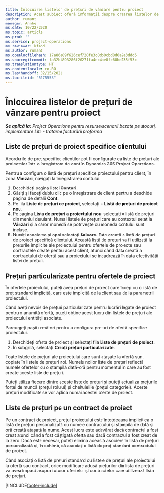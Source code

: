 ```yaml
---
title: Înlocuirea listelor de prețuri de vânzare pentru proiect
description: Acest subiect oferă informații despre crearea listelor de prețuri de vânzare particularizate.
author: rumant
manager: Annbe
ms.date: 10/22/2020
ms.topic: article
ms.prod: ''
ms.service: project-operations
ms.reviewer: kfend
ms.author: rumant
ms.openlocfilehash: 17a86e89f626cef720fe3c8db0cbd8d6a2a3ddd5
ms.sourcegitcommit: fa32b1893286f20271fa4ec4be8fc68bd135f53c
ms.translationtype: HT
ms.contentlocale: ro-RO
ms.lasthandoff: 02/15/2021
ms.locfileid: "5275553"
---
```

# <a name="override-project-sales-price-lists"></a>Înlocuirea listelor de prețuri de vânzare pentru proiect

_**Se aplică la:** Project Operations pentru resurse/scenarii bazate pe stocuri, implementare Lite - tratarea facturării proforma_

## <a name="customer-specific-project-price-lists"></a>Liste de prețuri de proiect specifice clientului

Acordurile de preț specifice clienților pot fi configurate ca liste de prețuri ale proiectelor într-o înregistrare de cont în Dynamics 365 Project Operations.

Pentru a configura o listă de prețuri specifice proiectului pentru client, în zona **Vânzări**, navigați la înregistrarea contului.

1. Deschideți pagina listei **Conturi**.
2. Găsiți și faceți dublu clic pe o înregistrare de client pentru a deschide pagina de detalii **Cont**.
3. Pe fila **Liste de prețuri de proiect**, selectați **+ Listă de prețuri de proiect nou**.
4. Pe pagina **Lista de prețuri a proiectului nou**, selectați o listă de prețuri din meniul derulant. Numai listele de prețuri care au contextul setat la **Vânzări** și a căror monedă se potrivește cu moneda contului sunt incluse.
5. Numiți asocierea și apoi selectați **Salvare**. Este creată o listă de prețuri de proiect specifică clientului. Această listă de prețuri va fi utilizată la prețurile implicite ale proiectului pentru ofertele de proiecte sau contractele create pentru acest client, atunci când data creată a contractului de ofertă sau a proiectului se încadrează în data efectivității listei de prețuri.

## <a name="custom-pricing-on-project-quotes"></a>Prețuri particularizate pentru ofertele de proiect

În ofertele proiectului, puteți avea prețuri de proiect care încep cu o listă de preț standard implicită, care este implicită de la client sau de la parametrii proiectului.

Când aveți nevoie de prețuri particularizate pentru lucrări legate de proiect pentru o anumită ofertă, puteți obține acest lucru din listele de prețuri ale proiectului entității asociate.

Parcurgeți pașii următori pentru a configura prețuri de ofertă specifice proiectului.

1. Deschideți oferta de proiect și selectați fila **Liste de prețuri de proiect**.
2. În subgrilă, selectați **Creați prețuri particularizate**.

Toate listele de prețuri ale proiectului care sunt atașate la ofertă sunt copiate în listele de prețuri noi. Numele noilor liste de prețuri reflectă numele ofertelor cu o ștampilă dată-oră pentru momentul în care au fost create aceste liste de prețuri.

Puteți utiliza fiecare dintre aceste liste de prețuri și puteți actualiza prețurile forței de muncă (prețul rolului) și cheltuielile (prețul categoriei). Aceste prețuri modificate se vor aplica numai acestei oferte de proiect.

## <a name="price-lists-on-a-project-contract"></a>Liste de prețuri pe un contract de proiect

Pe un contract de proiect, prețul proiectului este întotdeauna implicit ca o listă de prețuri personalizată cu numele contractului și ștampila de dată și oră creată atașată la nume. Acest lucru este adevărat dacă contractul a fost creat atunci când a fost câștigată oferta sau dacă contractul a fost creat de la zero. Dacă este necesar, puteți elimina această asociere în lista de prețuri personalizată și, în schimb, să asociați o listă de preț standard contractului de proiect.

Când asociați o listă de prețuri standard cu listele de prețuri ale proiectului la ofertă sau contract, orice modificare adusă prețurilor din lista de prețuri va avea impact asupra tuturor ofertelor și contractelor care utilizează lista de prețuri.


[!INCLUDE[footer-include](../includes/footer-banner.md)]